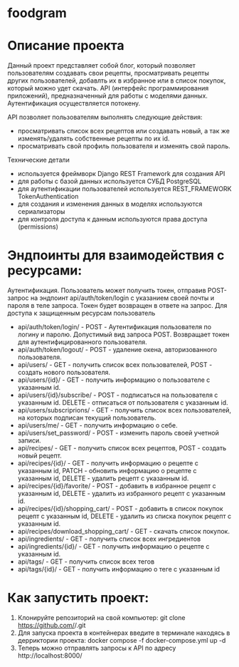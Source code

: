 # foodgram

 # Описание проекта
Данный проект представляет собой блог, который позволяет пользователям создавать свои рецепты, просматривать рецепты других пользователей, добавлть их в избранное или в список покупок, который можно удет скачать. API (интерфейс программирования приложений), предназначенный для работы с моделями данных. Аутентификация осуществляется потокену. 

API позволяет пользователям выполнять следующие действия:

 - просматривать список всех рецептов или создавать новый, а так же изменять/удалять собственные рецепты по их id.
 - просматривать свой профиль пользователя и изменять свой пароль.

Технические детали
 - используется фреймворк Django REST Framework для создания API
 - для работы с базой данных используется СУБД PostgreSQL
 - для аутентификации пользователей используется REST_FRAMEWORK TokenAuthentication
 - для создания и изменения данных в моделях используются сериализаторы
 - для контроля доступа к данным используются права доступа (permissions)

 # Эндпоинты для взаимодействия с ресурсами:
Аутентификация. Пользователь может получить токен, отправив POST-запрос на эндпоинт api/auth/token/login с указанием своей почты и пароля в теле запроса. Токен будет возвращен в ответе на запрос. Для доступа к защищенным ресурсам пользователь

 - api/auth/token/login/ - POST - Аутентификация пользователя по логину и паролю. Допустимый вид запроса POST. Возвращает токен для аутентифицированного пользователя.
 - api/auth/token/logout/ - POST - удаление окена, авторизованного пользователя.
 - api/users/ - GET - получить список всех пользователей, POST - создать нового пользователя.
 - api/users/{id}/ - GET - получить информацию о пользователе с указанным id.
 - api/users/{id}/subscribe/ - POST - подписаться на пользователя с указанным id. DELETE - отписаться от пользователя с указанным id.
 - api/users/subscriprions/ - GET - получить список всех пользователей, на которых подписан текущий пользователь. 
 - api/users/me/ - GET - получить информацию о себе.
 - api/users/set_password/ - POST - изменить пароль своей учетной записи.
 - api/recipes/ - GET - получить список всех рецептов, POST - создать новый рецепт.
 - api/recipes/{id}/ - GET - получить информацию о рецепте с указанным id, PATCH - обновить информацию о рецепте с указанным id, DELETE - удалить рецепт с указанным id.
 - api/recipes/{id}/favorite/ - POST - добавить в избранное рецепт с указанным id, DELETE - удалить из избранного рецепт с указанным id.
 - api/recipes/{id}/shopping_cart/ - POST - добавить в список покупок рецепт с указанным id, DELETE - удалить из списка покупок рецепт с указанным id.
 - api/recipes/download_shopping_cart/ - GET - скачать список покупок. 
 - api/ingredients/ - GET - получить список всех ингредиентов
 - api/ingredients/{id}/ - GET - получить информацию о рецепте с указанным id.
 - api/tags/ - GET - получить список всех тегов
 - api/tags/{id}/ - GET - получить информацию о теге с указанным id

 # Как запустить проект:
1. Клонируйте репозиторий на свой компьютер:
    git clone https://github.com/<username>/<project-name>.git
2. Для запуска проекта в контейнерах введите в терминале находясь в дерриктории проекта:
    docker compose -f docker-compose.yml up -d
8. Теперь можно отправлять запросы к API по адресу http://localhost:8000/
